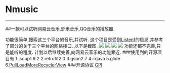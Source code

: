 # Nmusic

---

##一款可以试听网易云音乐,虾米音乐,QQ音乐的播放器.

功能很简单,搜索这三个平台的音乐,并试听.
这个项目是受到[Listen1](http://listen1.github.io/listen1/)的启发,并参考了部分的关于三个平台的网络接口.
以下是截图.
![](http://oe38oe3ti.bkt.clouddn.com/17-4-2/40659659-file_1491114239775_d2aa.png)
![](http://oe38oe3ti.bkt.clouddn.com/17-4-2/38778227-file_1491114234063_17a22.png)
![](http://oe38oe3ti.bkt.clouddn.com/17-4-2/67170602-file_1491114234295_3f5d.png)
![](http://oe38oe3ti.bkt.clouddn.com/17-4-2/12557623-file_1491114239938_7485.png)
功能还都不完善,只是能听的程度.
计划以后继续完善,向网易云音乐的功能靠近.
###使用到的开源项目有
1.jsoup1.9.2
2.retrofit2.0
3.gson2.7
4.rxjava
5.glide
6.[PullLoadMoreRecyclerView](https://github.com/WuXiaolong/PullLoadMoreRecyclerView)
###开源协议
[GPl](http://www.gnu.org/licenses/gpl.html)

